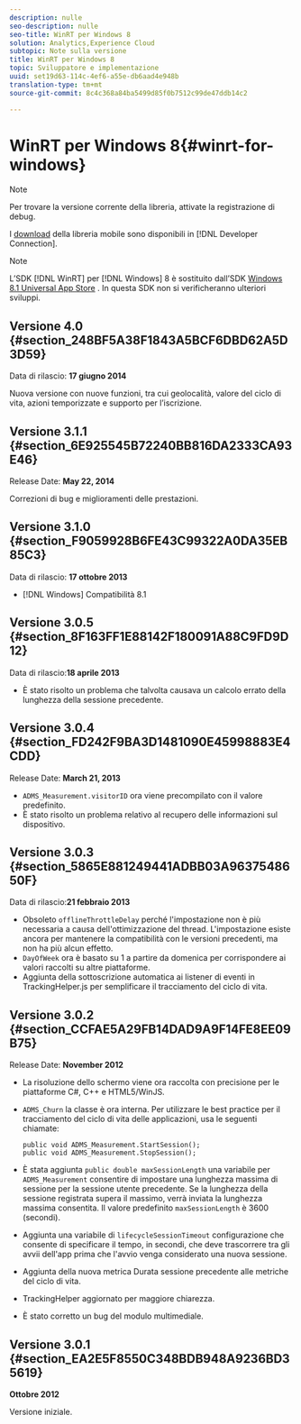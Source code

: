```yaml
---
description: nulle
seo-description: nulle
seo-title: WinRT per Windows 8
solution: Analytics,Experience Cloud
subtopic: Note sulla versione
title: WinRT per Windows 8
topic: Sviluppatore e implementazione
uuid: set19d63-114c-4ef6-a55e-db6aad4e948b
translation-type: tm+mt
source-git-commit: 8c4c368a84ba5499d85f0b7512c99de47ddb14c2

---
```



# WinRT per Windows 8{#winrt-for-windows}

>[!NOTE]
>
>Per trovare la versione corrente della libreria, attivate la registrazione di debug.

I [download](https://marketing.adobe.com/developer/get-started/mobile/c-measuring-mobile-applications) della libreria mobile sono disponibili in [!DNL Developer Connection].

>[!NOTE]
>
> L’SDK [!DNL WinRT] per [!DNL Windows] 8 è sostituito dall’SDK [Windows 8.1 Universal App Store](../appmeasurement-release-notes/c-release-notes-winu.md) . In questa SDK non si verificheranno ulteriori sviluppi.

## Versione 4.0 {#section_248BF5A38F1843A5BCF6DBD62A5D3D59}

Data di rilascio: **17 giugno 2014**

Nuova versione con nuove funzioni, tra cui geolocalità, valore del ciclo di vita, azioni temporizzate e supporto per l’iscrizione.

## Versione 3.1.1 {#section_6E925545B72240BB816DA2333CA93E46}

Release Date: **May 22, 2014**

Correzioni di bug e miglioramenti delle prestazioni.

## Versione 3.1.0 {#section_F9059928B6FE43C99322A0DA35EB85C3}

Data di rilascio: **17 ottobre 2013**

* [!DNL Windows] Compatibilità 8.1

## Versione 3.0.5 {#section_8F163FF1E88142F180091A88C9FD9D12}

Data di rilascio:**18 aprile 2013**

* È stato risolto un problema che talvolta causava un calcolo errato della lunghezza della sessione precedente.

## Versione 3.0.4 {#section_FD242F9BA3D1481090E45998883E4CDD}

Release Date: **March 21, 2013**

* `ADMS_Measurement.visitorID` ora viene precompilato con il valore predefinito.
* È stato risolto un problema relativo al recupero delle informazioni sul dispositivo.

## Versione 3.0.3 {#section_5865E881249441ADBB03A9637548650F}

Data di rilascio:**21 febbraio 2013**

* Obsoleto `offlineThrottleDelay` perché l'impostazione non è più necessaria a causa dell'ottimizzazione del thread. L'impostazione esiste ancora per mantenere la compatibilità con le versioni precedenti, ma non ha più alcun effetto.
* `DayOfWeek` ora è basato su 1 a partire da domenica per corrispondere ai valori raccolti su altre piattaforme.
* Aggiunta della sottoscrizione automatica ai listener di eventi in TrackingHelper.js per semplificare il tracciamento del ciclo di vita.

## Versione 3.0.2 {#section_CCFAE5A29FB14DAD9A9F14FE8EE09B75}

Release Date: **November 2012**

* La risoluzione dello schermo viene ora raccolta con precisione per le piattaforme C#, C++ e HTML5/WinJS.
* `ADMS_Churn` la classe è ora interna. Per utilizzare le best practice per il tracciamento del ciclo di vita delle applicazioni, usa le seguenti chiamate:

   ```
   public void ADMS_Measurement.StartSession(); 
   public void ADMS_Measurement.StopSession();
   ```

* È stata aggiunta `public double maxSessionLength` una variabile per `ADMS_Measurement` consentire di impostare una lunghezza massima di sessione per la sessione utente precedente. Se la lunghezza della sessione registrata supera il massimo, verrà inviata la lunghezza massima consentita. Il valore predefinito `maxSessionLength` è 3600 (secondi).
* Aggiunta una variabile di `lifecycleSessionTimeout` configurazione che consente di specificare il tempo, in secondi, che deve trascorrere tra gli avvii dell'app prima che l'avvio venga considerato una nuova sessione.
* Aggiunta della nuova metrica Durata sessione precedente alle metriche del ciclo di vita.
* TrackingHelper aggiornato per maggiore chiarezza.
* È stato corretto un bug del modulo multimediale.

## Versione 3.0.1 {#section_EA2E5F8550C348BDB948A9236BD35619}

**Ottobre 2012**

Versione iniziale.
